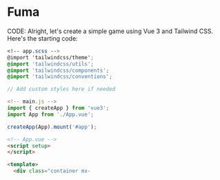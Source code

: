 # Fuma
CODE: Alright, let's create a simple game using Vue 3 and Tailwind CSS. Here's the starting code:

```scss
<!-- app.scss -->
@import 'tailwindcss/theme';
@import 'tailwindcss/utils';
@import 'tailwindcss/components';
@import 'tailwindcss/conventions';

// Add custom styles here if needed
```

```javascript
<!-- main.js -->
import { createApp } from 'vue3';
import App from './App.vue';

createApp(App).mount('#app');
```

```html
<!-- App.vue -->
<script setup>
</script>

<template>
  <div class="container mx-

